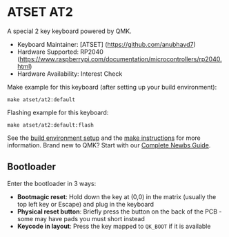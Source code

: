 # ATSET AT2

A special 2 key keyboard powered by QMK.

* Keyboard Maintainer: [ATSET] (https://github.com/anubhavd7)
* Hardware Supported: RP2040 (https://www.raspberrypi.com/documentation/microcontrollers/rp2040.html)
* Hardware Availability: Interest Check

Make example for this keyboard (after setting up your build environment):

    make atset/at2:default

Flashing example for this keyboard:

    make atset/at2:default:flash

See the [build environment setup](https://docs.qmk.fm/#/getting_started_build_tools) and the [make instructions](https://docs.qmk.fm/#/getting_started_make_guide) for more information. Brand new to QMK? Start with our [Complete Newbs Guide](https://docs.qmk.fm/#/newbs).

## Bootloader

Enter the bootloader in 3 ways:

* **Bootmagic reset**: Hold down the key at (0,0) in the matrix (usually the top left key or Escape) and plug in the keyboard
* **Physical reset button**: Briefly press the button on the back of the PCB - some may have pads you must short instead
* **Keycode in layout**: Press the key mapped to `QK_BOOT` if it is available
